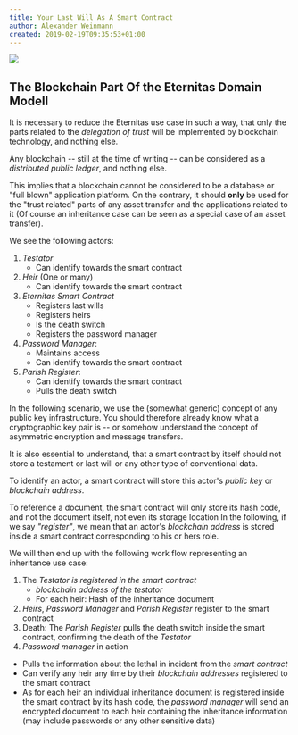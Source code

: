 ```yaml
---
title: Your Last Will As A Smart Contract
author: Alexander Weinmann
created: 2019-02-19T09:35:53+01:00
---
```


![](http://data.lyrx.de/images/Eternitas.png)


## The Blockchain Part Of the Eternitas Domain Modell ##

It is necessary to reduce the Eternitas use case in such a way, that only
the parts related to the *delegation of trust* will be implemented
by blockchain technology, and nothing else. 

Any blockchain -- still at the time of
writing -- can be considered as a *distributed public ledger*, and nothing
else. 

This implies that a blockchain cannot be considered to be a database or 
"full blown" application platform.
On the contrary, it should **only** be used for the "trust related" parts of any asset transfer
and the applications related to it
(Of course an inheritance case can be seen as a special case of an asset
transfer).

We see the following actors:

1. *Testator* 
   - Can identify towards the smart contract
2. *Heir* (One or many)
   - Can identify towards the smart contract
3. *Eternitas Smart Contract*
   - Registers last wills
   - Registers heirs
   - Is the death switch
   - Registers the password manager
4. *Password Manager*: 
   - Maintains access 
   - Can identify towards the smart contract
5. *Parish Register*: 
   - Can identify towards the smart contract
   - Pulls the death switch
   
In the following scenario, we use the (somewhat generic) concept
of any public key infrastructure. You should therefore already 
know what a cryptographic 
key pair is -- or somehow understand the concept of asymmetric encryption and
message transfers.

It is also essential to understand, that a smart contract by itself
should not store a testament or last will or any other type of
conventional data. 

To identify an actor, a smart
contract will store this actor's  *public key* or *blockchain address*.

To reference a document, the smart contract will only store its hash code, 
and not the document itself, not even its storage location
In the following, if we say *"register"*, we mean that an actor's *blockchain address*
is stored inside a smart contract corresponding to his or hers role.


We will then end up with the following work flow representing an inheritance
use case:

1. The *Testator is registered in the smart contract* 
   - *blockchain address of the testator*
   - For each heir: Hash of the inheritance document
2. *Heirs*, *Password Manager* and *Parish Register* register to the smart contract
3. Death: The *Parish Register* pulls the death switch inside the smart contract, confirming
   the death of the *Testator*
4. *Password manager* in action
  - Pulls the information about the lethal in incident from the *smart contract* 
  - Can verify any heir any time by their *blockchain addresses* registered to the
    smart contract
  - As for  each heir an individual inheritance document is registered inside the
    smart contract by its hash code, the *password manager* will send an encrypted
    document to each heir containing the inheritance information (may include passwords
    or any other sensitive data)



    





